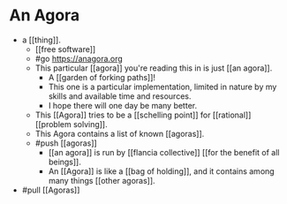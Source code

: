 # An Agora

- a [[thing]].
  - [[free software]]
  - #go https://anagora.org
  - This particular [[agora]] you're reading this in is just [[an agora]].
    - A [[garden of forking paths]]!
    - This one is a particular implementation, limited in nature by my skills and available time and resources. 
    - I hope there will one day be many better.
  - This [[Agora]] tries to be a [[schelling point]] for [[rational]] [[problem solving]].
  - This Agora contains a list of known [[agoras]].
  - #push [[agoras]]
    - [[an agora]] is run by [[flancia collective]] [[for the benefit of all beings]].
    - An [[Agora]] is like a [[bag of holding]], and it contains among many things [[other agoras]].
- #pull [[Agoras]]


